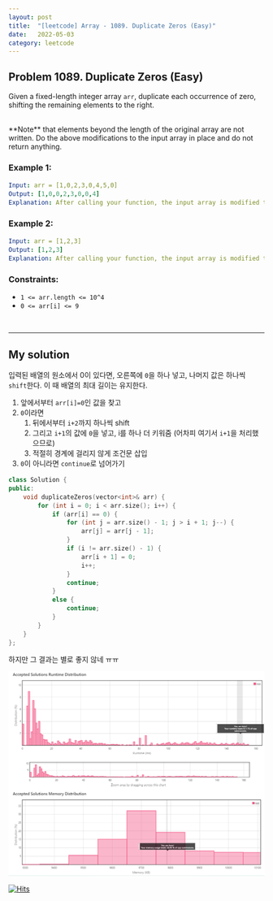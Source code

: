```yaml
---
layout: post
title:  "[leetcode] Array - 1089. Duplicate Zeros (Easy)"
date:   2022-05-03
category: leetcode
---
```


## Problem 1089. Duplicate Zeros (Easy)
Given a fixed-length integer array `arr`, duplicate each occurrence of zero, shifting the remaining elements to the right.

<br>
**Note** that elements beyond the length of the original array are not written. Do the above modifications to the input array in place and do not return anything.

### Example 1:
```yaml
Input: arr = [1,0,2,3,0,4,5,0]
Output: [1,0,0,2,3,0,0,4]
Explanation: After calling your function, the input array is modified to: [1,0,0,2,3,0,0,4]
```


### Example 2:
```yaml
Input: arr = [1,2,3]
Output: [1,2,3]
Explanation: After calling your function, the input array is modified to: [1,2,3]
```

### Constraints:
* `1 <= arr.length <= 10^4`
* `0 <= arr[i] <= 9`

<br>

---
## My solution

입력된 배열의 원소에서 0이 있다면, 오른쪽에 `0`을 하나 넣고, 나머지 값은 하나씩 `shift`한다. 이 때 배열의 최대 길이는 유지한다. 

1. 앞에서부터 `arr[i]=0`인 값을 찾고
2. `0`이라면
    1. 뒤에서부터 `i+2`까지 하나씩 shift
    2. 그리고 `i+1`의 값에 `0`을 넣고, i를 하나 더 키워줌 (어차피 여기서 `i+1`을 처리했으므로)
    3. 적절히 경계에 걸리지 않게 조건문 삽입
3. `0`이 아니라면 `continue`로 넘어가기


```cpp
class Solution {
public:
    void duplicateZeros(vector<int>& arr) {
        for (int i = 0; i < arr.size(); i++) {
            if (arr[i] == 0) {
                for (int j = arr.size() - 1; j > i + 1; j--) {
                    arr[j] = arr[j - 1];
                }
                if (i != arr.size() - 1) {
                    arr[i + 1] = 0;
                    i++;
                }
                continue;
            }
            else {
                continue;
            }
        }
    }
};
```

하지만 그 결과는 별로 좋지 않네 ㅠㅠ

![alt text](/public/img/leetcode/leetcode-array-4.png)

[![Hits](https://hits.seeyoufarm.com/api/count/incr/badge.svg?url=https%3A%2F%2Fundol26.github.io%2Fleetcode%2F2022%2F05%2F03%2Fleetcode-array4.html&count_bg=%2379C83D&title_bg=%23555555&icon=&icon_color=%23E7E7E7&title=hits&edge_flat=false)](https://hits.seeyoufarm.com)